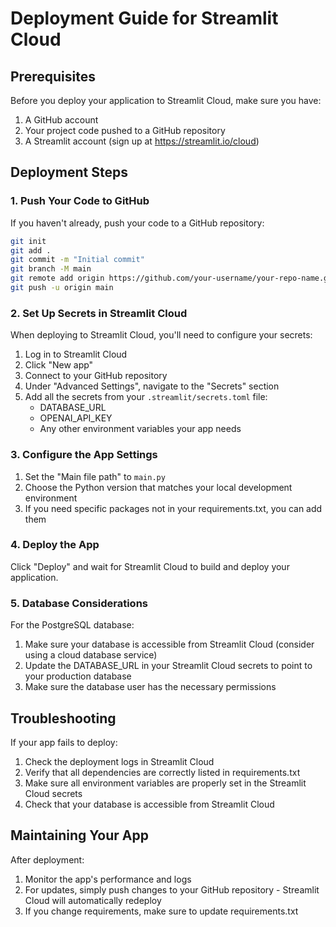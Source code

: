 # Deployment Guide for Streamlit Cloud

## Prerequisites

Before you deploy your application to Streamlit Cloud, make sure you have:

1. A GitHub account
2. Your project code pushed to a GitHub repository
3. A Streamlit account (sign up at https://streamlit.io/cloud)

## Deployment Steps

### 1. Push Your Code to GitHub

If you haven't already, push your code to a GitHub repository:

```bash
git init
git add .
git commit -m "Initial commit"
git branch -M main
git remote add origin https://github.com/your-username/your-repo-name.git
git push -u origin main
```

### 2. Set Up Secrets in Streamlit Cloud

When deploying to Streamlit Cloud, you'll need to configure your secrets:

1. Log in to Streamlit Cloud
2. Click "New app"
3. Connect to your GitHub repository
4. Under "Advanced Settings", navigate to the "Secrets" section
5. Add all the secrets from your `.streamlit/secrets.toml` file:
   - DATABASE_URL
   - OPENAI_API_KEY
   - Any other environment variables your app needs

### 3. Configure the App Settings

1. Set the "Main file path" to `main.py`
2. Choose the Python version that matches your local development environment
3. If you need specific packages not in your requirements.txt, you can add them

### 4. Deploy the App

Click "Deploy" and wait for Streamlit Cloud to build and deploy your application.

### 5. Database Considerations

For the PostgreSQL database:

1. Make sure your database is accessible from Streamlit Cloud (consider using a cloud database service)
2. Update the DATABASE_URL in your Streamlit Cloud secrets to point to your production database
3. Make sure the database user has the necessary permissions

## Troubleshooting

If your app fails to deploy:

1. Check the deployment logs in Streamlit Cloud
2. Verify that all dependencies are correctly listed in requirements.txt
3. Make sure all environment variables are properly set in the Streamlit Cloud secrets
4. Check that your database is accessible from Streamlit Cloud

## Maintaining Your App

After deployment:

1. Monitor the app's performance and logs
2. For updates, simply push changes to your GitHub repository - Streamlit Cloud will automatically redeploy
3. If you change requirements, make sure to update requirements.txt
